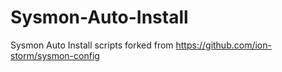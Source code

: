 # Sysmon-Auto-Install
Sysmon Auto Install scripts
forked from https://github.com/ion-storm/sysmon-config
